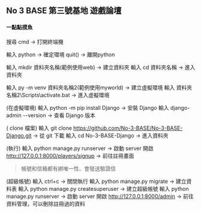 ## No 3 BASE 第三號基地 遊戲論壇

#### 一點點摸魚

搜尋 cmd → 打開終端機

輸入 python → 確定環境
quit() → 離開python

輸入 mkdir 資料夾名稱(範例使用web) → 建立資料夾
輸入 cd  資料夾名稱 → 進入資料夾

輸入 py -m venv  資料夾名稱2(範例使用myworld) → 建立虛擬環境
輸入  資料夾名稱2\Scripts\activate.bat → 進入虛擬環境

(在虛擬環境)
輸入 python -m pip install Django → 安裝 Django
輸入 django-admin --version → 查看 Django 版本

( clone 檔案)
輸入 git clone https://github.com/No-3-BASE/No-3-BASE-Django.git → 從 git 下載
輸入 cd No-3-BASE-Django → 進入資料夾

(執行)
輸入 python manage.py runserver → 啟動 server
開啟 http://127.0.0.1:8000/players/signup → 前往註冊畫面
> 帳號和信箱都有綁唯一性、會發送驗證信

(超級帳號)
輸入 ctrl+c → 關閉執行
輸入 python manage.py migrate → 建立資料表
輸入 python manage.py createsuperuser → 建立超級帳號
輸入 python manage.py runserver → 啟動 server
開啟 http://127.0.0.1:8000/admin → 前往資料管理，可以刪除註冊過的資料
